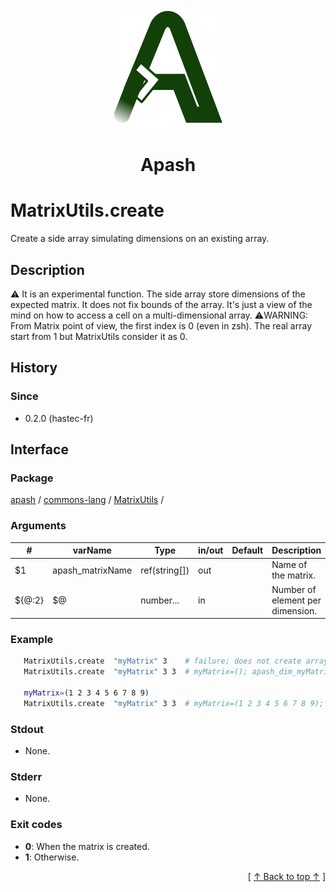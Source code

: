 
<div align='center' id='apash-top'>
  <a href='https://github.com/hastec-fr/apash'>
    <img alt='apash-logo' src='../../../../../../assets/apash-logo.svg'/>
  </a>

  # Apash
</div>


# MatrixUtils.create
Create a side array simulating dimensions on an existing array.

## Description
   ⚠️ It is an experimental function.
   The side array store dimensions of the expected matrix.
   It does not fix bounds of the array. It's just a view of the mind
   on how to access a cell on a multi-dimensional array.
   ⚠️WARNING: 
   From Matrix point of view, the first index is 0 (even in zsh).
   The real array start from 1 but MatrixUtils consider it as 0.

## History
### Since
  * 0.2.0 (hastec-fr)

## Interface
### Package
<!-- apash.packageBegin -->
[apash](../../../apash.md) / [commons-lang](../../commons-lang.md) / [MatrixUtils](../MatrixUtils.md) / 
<!-- apash.packageEnd -->

### Arguments
 | #      | varName          | Type          | in/out   | Default         | Description                          |
 |--------|------------------|---------------|----------|-----------------|--------------------------------------|
 | $1     | apash_matrixName | ref(string[]) | out      |                 | Name of the matrix.                  |
 | ${@:2} | $@               | number...     | in       |                 | Number of element per dimension.     |

### Example
 ```bash
    MatrixUtils.create  "myMatrix" 3    # failure; does not create array with 1 dimension
    MatrixUtils.create  "myMatrix" 3 3  # myMatrix=(); apash_dim_myMatrix=(3 3)

    myMatrix=(1 2 3 4 5 6 7 8 9)
    MatrixUtils.create  "myMatrix" 3 3  # myMatrix=(1 2 3 4 5 6 7 8 9); apash_dim_myMatrix=(3 3)
 ```

### Stdout
  * None.
### Stderr
  * None.

### Exit codes
  * **0**: When the matrix is created.
  * **1**: Otherwise.

  <div align='right'>[ <a href='#apash-top'>↑ Back to top ↑</a> ]</div>

